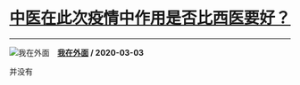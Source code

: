 # [中医在此次疫情中作用是否比西医要好？](https://www.zhihu.com/answer/1052634294)

-----------------------------------------------------------------

![我在外面](https://pic2.zhimg.com/da8e974dc.jpg?source=1940ef5c "我在外面")&emsp;**[我在外面](https://www.zhihu.com/people/wo-zai-wai-mian-13) / 2020-03-03**

并没有

